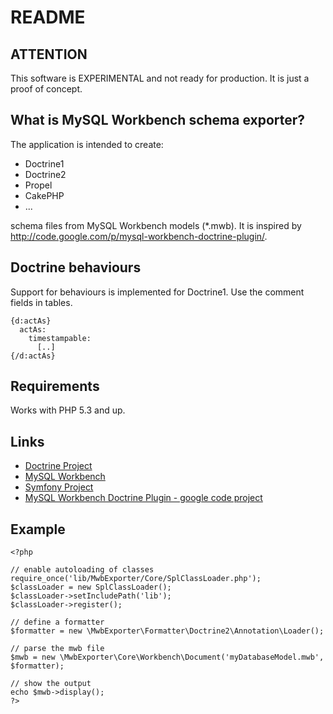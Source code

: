 README
======

ATTENTION
---------

This software is EXPERIMENTAL and not ready for production.
It is just a proof of concept.


What is MySQL Workbench schema exporter?
----------------------------------------

The application is intended to create:

  * Doctrine1
  * Doctrine2
  * Propel
  * CakePHP
  * ...

schema files from MySQL Workbench models (*.mwb).
It is inspired by http://code.google.com/p/mysql-workbench-doctrine-plugin/.

Doctrine behaviours
-------------------

Support for behaviours is implemented for Doctrine1. Use the comment fields in
tables.

    {d:actAs}
      actAs:
        timestampable:
          [..]
    {/d:actAs}

Requirements
------------

Works with PHP 5.3 and up.

Links
-----
  * [Doctrine Project](http://www.doctrine-project.org/)
  * [MySQL Workbench](http://wb.mysql.com/)
  * [Symfony Project](http://www.symfony-project.org/)
  * [MySQL Workbench Doctrine Plugin - google code project](http://code.google.com/p/mysql-workbench-doctrine-plugin/)

Example
-------

    <?php
    
    // enable autoloading of classes
    require_once('lib/MwbExporter/Core/SplClassLoader.php');
    $classLoader = new SplClassLoader();
    $classLoader->setIncludePath('lib');
    $classLoader->register();
    
    // define a formatter
    $formatter = new \MwbExporter\Formatter\Doctrine2\Annotation\Loader();
    
    // parse the mwb file
    $mwb = new \MwbExporter\Core\Workbench\Document('myDatabaseModel.mwb', $formatter);
    
    // show the output
    echo $mwb->display();
    ?>